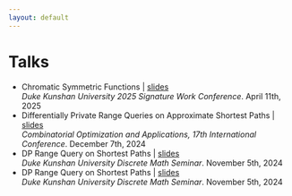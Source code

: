 ```yaml
---
layout: default
---
```


  <h1>Talks</h1>
  
  <section id="talks">
    <ul>
      <li>
        <span class="talk-title">Chromatic Symmetric Functions</span> | <a href="files/csf.pdf" target="_blank">slides</a><br>
        <span class="talk-venue"><em>Duke Kunshan University 2025 Signature Work Conference</em>. April 11th, 2025</span><br>
      </li>
      <li>
        <span class="talk-title">Differentially Private Range Queries on Approximate Shortest Paths</span> | <a href="files/cocoa_slides.pdf" target="_blank">slides</a><br>
        <span class="talk-venue"><em>Combinatorial Optimization and Applications, 17th International Conference</em>. December 7th, 2024</span><br>
      </li>
      <li>
        <span class="talk-title">DP Range Query on Shortest Paths</span> | <a href="files/dp_slides.pdf" target="_blank">slides</a><br>
        <span class="talk-venue"><em>Duke Kunshan University Discrete Math Seminar</em>. November 5th, 2024</span><br>
      </li>
      <li>
        <span class="talk-title">DP Range Query on Shortest Paths</span> | <a href="files/dp_slides.pdf" target="_blank">slides</a><br>
        <span class="talk-venue"><em>Duke Kunshan University Discrete Math Seminar</em>. November 5th, 2024</span><br>
      </li>
    </ul>
  </section>
